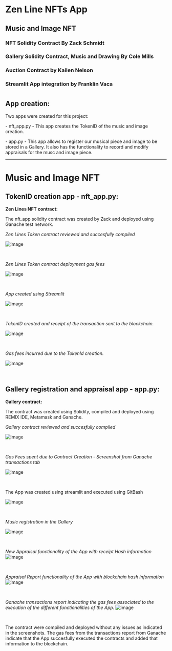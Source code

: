 # Zen Line NFTs App
## Music and Image NFT
### NFT Solidity Contract By Zack Schmidt
### Gallery Solidity Contract, Music and Drawing By Cole Mills
### Auction Contract by Kailen Nelson
### Streamlit App integration by Franklin Vaca 
#

## **App creation:**
<p>Two apps were created for this project:</p>
<p>- nft_app.py  - This app creates the TokenID of the music and image creation.</p>
<p>- app.py  - This app allows to register our musical piece and image to be stored in a Gallery. It also has the functionality to record and modify appraisals for the musc and image piece.</p>

____________


# **Music and Image NFT**
## **TokenID creation app - nft_app.py:**

**Zen Lines NFT contract:**
<p>The nft_app solidity contract was created by Zack and deployed using Ganache test network.</p>
<p></p>

*Zen Lines Token contract reviewed and succesfully compiled* 

![image](Images/Nft_app_0_0_Contract_deployed.PNG)
<p></p><br>


*Zen Lines Token contract deployment gas fees*

![image](Images/Nft_app_0_0_Contract_deployed_gas_fees.PNG)
<p></p><br>


*App created using Streamlit* 

![image](Images/Nft_app_0_TokenID.PNG)
<p></p><br>


*TokenID created and receipt of the transaction sent to the blockchain.* 

![image](Images/Nft_app_1_TokenID.PNG)
<p></p><br>

*Gas fees incurred due to the TokenId creation.*

![image](Images/Nft_app_2_TokenID_ganache.PNG)
<p></p><br>


## **Gallery registration and appraisal app - app.py:**

**Gallery contract:**

The contract was created using Solidity, compiled and deployed using REMIX IDE, Metamask and Ganache.


*Gallery contract reviewed and succesfully compiled* 

![image](Images/0_Gallery_compiled.PNG)
<p></p><br>

*Gas Fees spent due to Contract Creation - Screenshot from Ganache transactions tab*

![image](Images/1_Gallery_contract_creation.PNG)
<p></p><br>

The App was created using streamlit and executed using GitBash

![image](Images/2_Zen_nft_app.PNG)
<p></p><br>

*Music registration in the Gallery*

![image](Images/3_Zen_nft_app_registration.PNG)
<p></p><br>


*New Appraisal functionality of the App with receipt Hash information*
![image](Images/4_Zen_nft_app_new_appraisal.PNG)
<p></p><br>

*Appraisal Report functionality of the App with blockchain hash information*
![image](Images/5_Zen_nft_app_appraisal_report_history.PNG)
<p></p><br>


*Ganache transactions report indicating the gas fees associated to the execution of the different functionalities of the App.*
![image](Images/6_Gallery_appraisal_reports.PNG)
<p></p><br>

<p>The contract were compiled and deployed without any issues as indicated in the screenshots. The gas fees from the transactions report from Ganache indicate that the App succesfully executed the contracts and added that information to the blockchain.</p>


